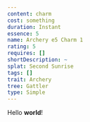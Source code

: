 ```yaml
---
content: charm
cost: something
duration: Instant
essence: 5
name: Archery e5 Charm 1
rating: 5
requires: []
shortDescription: ~
splat: Second Sunrise
tags: []
trait: Archery
tree: Gattler
type: Simple
---
```


Hello **world**!
